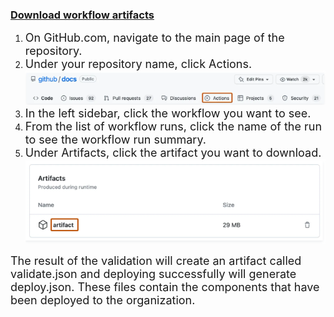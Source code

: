 <h3><b><u>Download workflow artifacts</u></b></h3>

1. <FONT SIZE=4>On GitHub.com, navigate to the main page of the repository.</font>
2. <FONT SIZE=4>Under your repository name, click  Actions.</font><br>
![image.png](.imgs/artifactaction.png)<br>
3. <FONT SIZE=4>In the left sidebar, click the workflow you want to see.</font>
4. <FONT SIZE=4>From the list of workflow runs, click the name of the run to see the workflow run summary.</font>
5. <FONT SIZE=4>Under Artifacts, click the artifact you want to download.</font>
![image.png](.imgs/artifact.png)

<FONT SIZE=4>The result of the validation will create an artifact called validate.json and deploying successfully will generate deploy.json. These files contain the components that have been deployed to the organization.</font>
